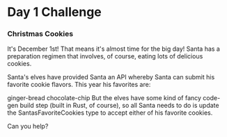 # Day 1 Challenge

### Christmas Cookies

It's December 1st! That means it's almost time for the big day! Santa has a preparation regimen that involves, of course, eating lots of delicious cookies.

Santa's elves have provided Santa an API whereby Santa can submit his favorite cookie flavors. This year his favorites are:

ginger-bread
chocolate-chip
But the elves have some kind of fancy code-gen build step (built in Rust, of course), so all Santa needs to do is update the SantasFavoriteCookies type to accept either of his favorite cookies.

Can you help?
